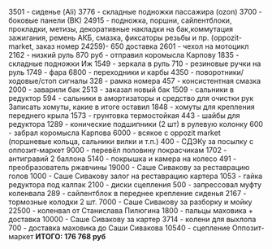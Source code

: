 3501 - сиденье (Ali)
3776 - складные подножки пассажира (ozon)
3700 - боковые панели (ВК)
24915 - подножка, поршни, сайлентблоки, прокладки, метизы, декоративные накладки на бак,коммутация зажигания, ремень АКБ, смазка, фиксаторы резьбы и пр. (oppozit-market, заказ номер 24259)- 650 доставка
2601 - чехол на мотоцикл
2162 - низкий руль
870 руб - отправил коромысла Карпову
1835 - складные подножки Иж
1549 - зеркала в руль
710 - резиновые ручки на руль
1749 - фара
6800 - переходники и карбы
4350 - поворотники/ходовые/стоп сигналы
328 - рамка номера
457 - консистентная смазка
2000 - заварили бак
2513 - заказал новый бак
1509 - сальники в редуктор
594 - сальники в амортизаторы и средство для очистки рук
Записать хомуты, какие в итоге оставил
1848 - хомуты для крепления переднего крыла
1573 - грунтовка термостойкая
443 - шайбы для редуктора
1289 - конические подшипники (2 шт) в рулевую колонку
600 - забрал коромысла Карпова
6000 - всякое с oppozit market (поршневые кольца, сальники вилки и т.п.)
400 - СДЭКу за посылку с оппозит-маркет
9000 - перевёл половину покрасчикам
1702 - антигравий 2 баллона
5140 - покрышка и камера на колесо
491 - преобразователь ржавчины
19000 - Саше Сивакову за реставрацию голов
1000 - Саше Сивакову залог на реставрацию картера
1053 - гайка редуктора под калпак
2100 - диски сцепления
500 - запрессовал муфту коленвала
289 - сайлентблок в переднее крепление сиденья
2167 - тормозные колодки 2 шт.
7000 - Саше Сивакову за разборку и мойку
22500 - коленвал от Станислава Пилюгина
1800 - пальцы маховика + доставка
10000 - Саше Сивакову за картер
3714 - колени для выхлопа
700 - доставка маховика до Саши Сивакова
10540 -  сцепление Оппозит-маркет
**ИТОГО: 176 768 руб**
